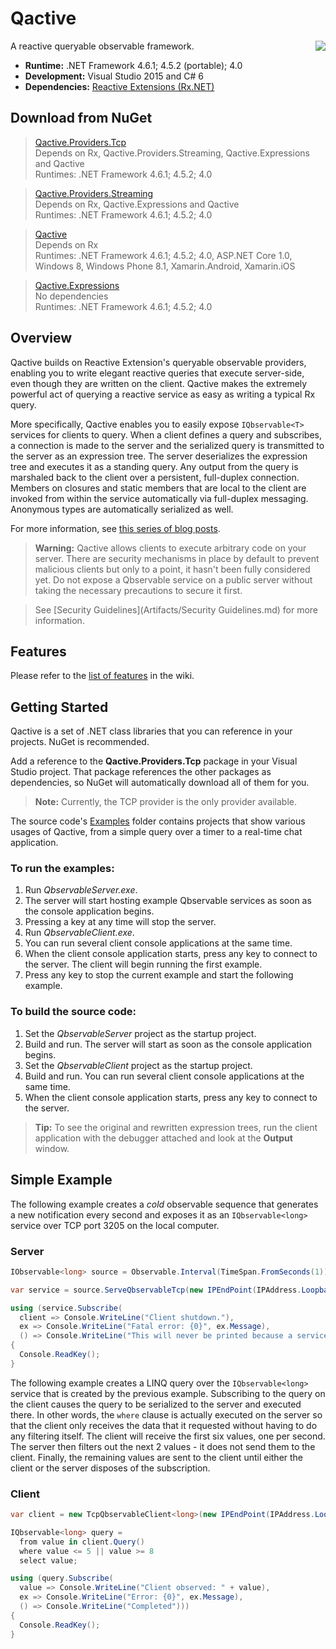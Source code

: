 # Qactive
A reactive queryable observable framework.
<img align="right" src="https://raw.githubusercontent.com/RxDave/Qactive/master/Artifacts/Logo2.png" />

* **Runtime:** .NET Framework 4.6.1; 4.5.2 (portable); 4.0
* **Development:** Visual Studio 2015 and C# 6
* **Dependencies:** [Reactive Extensions (Rx.NET)](https://github.com/Reactive-Extensions/Rx.NET)

## Download from NuGet
> [Qactive.Providers.Tcp](https://www.nuget.org/packages/qactive.providers.tcp)  
> Depends on Rx, Qactive.Providers.Streaming, Qactive.Expressions and Qactive  
> Runtimes: .NET Framework 4.6.1; 4.5.2; 4.0

> [Qactive.Providers.Streaming](https://www.nuget.org/packages/qactive.providers.streaming)  
> Depends on Rx, Qactive.Expressions and Qactive  
> Runtimes: .NET Framework 4.6.1; 4.5.2; 4.0

> [Qactive](https://www.nuget.org/packages/qactive)  
> Depends on Rx  
> Runtimes: .NET Framework 4.6.1; 4.5.2; 4.0, ASP.NET Core 1.0, Windows 8, Windows Phone 8.1, Xamarin.Android, Xamarin.iOS

> [Qactive.Expressions](https://www.nuget.org/packages/qactive.expressions)  
> No dependencies  
> Runtimes: .NET Framework 4.6.1; 4.5.2; 4.0

## Overview
Qactive builds on Reactive Extension's queryable observable providers, enabling you to write elegant reactive queries that execute server-side, even though they are written on the client.
Qactive makes the extremely powerful act of querying a reactive service as easy as writing a typical Rx query.

More specifically, Qactive enables you to easily expose `IQbservable<T>` services for clients to query. When a client defines a query and subscribes, a connection is made to the server and the 
serialized query is transmitted to the server as an expression tree. The server deserializes the expression tree and executes it as a standing query. Any output from the query is marshaled back 
to the client over a persistent, full-duplex connection. Members on closures and static members that are local to the client are invoked from within the service automatically via full-duplex 
messaging. Anonymous types are automatically serialized as well.

For more information, see [this series of blog posts](http://davesexton.com/blog/page/TCP-Qbservable-Provider-Series.aspx).

> **Warning:** Qactive allows clients to execute arbitrary code on your server.
> There are security mechanisms in place by default to prevent malicious clients but only to a point, 
> it hasn't been fully considered yet. Do not expose a Qbservable service on a public server without 
> taking the necessary precautions to secure it first.

> See [Security Guidelines](Artifacts/Security Guidelines.md) for more information.

## Features

Please refer to the [list of features](../../wiki/Features) in the wiki.

## Getting Started
Qactive is a set of .NET class libraries that you can reference in your projects. NuGet is recommended.

Add a reference to the **Qactive.Providers.Tcp** package in your Visual Studio project. That package references the other packages as dependencies, so NuGet will automatically download all of them for you.

> **Note:** Currently, the TCP provider is the only provider available.

The source code's [Examples](Examples/) folder contains projects that show various usages of Qactive, from a simple query over a timer to a real-time chat application.

### To run the examples:
1. Run _QbservableServer.exe_.
  1. The server will start hosting example Qbservable services as soon as the console application begins.
  1. Pressing a key at any time will stop the server.
1. Run _QbservableClient.exe_.
  1. You can run several client console applications at the same time.
1. When the client console application starts, press any key to connect to the server.  The client will begin running the first example.
1. Press any key to stop the current example and start the following example.

### To build the source code:
1. Set the *QbservableServer* project as the startup project.
1. Build and run. The server will start as soon as the console application begins.
1. Set the *QbservableClient* project as the startup project.
1. Build and run. You can run several client console applications at the same time.
1. When the client console application starts, press any key to connect to the server.

> **Tip:** To see the original and rewritten expression trees, run the client application with the debugger attached and look at the **Output** window.

## Simple Example
The following example creates a _cold_ observable sequence that generates a new notification every second and exposes it as an `IQbservable<long>` service over TCP port 3205 on the local computer.

### Server
```c#
IObservable<long> source = Observable.Interval(TimeSpan.FromSeconds(1));

var service = source.ServeQbservableTcp(new IPEndPoint(IPAddress.Loopback, 3205));

using (service.Subscribe(
  client => Console.WriteLine("Client shutdown."),
  ex => Console.WriteLine("Fatal error: {0}", ex.Message),
  () => Console.WriteLine("This will never be printed because a service host never completes.")))
{
  Console.ReadKey();
}
```
The following example creates a LINQ query over the `IQbservable<long>` service that is created by the previous example.  Subscribing to the query on the client causes the query to be serialized to the server and executed there.  In other words, the `where` clause is actually executed on the server so that the client only receives the data that it requested without having to do any filtering itself.  The client will receive the first six values, one per second.  The server then filters out the next 2 values - it does not send them to the client.  Finally, the remaining values are sent to the client until either the client or the server disposes of the subscription.

### Client
```c#
var client = new TcpQbservableClient<long>(new IPEndPoint(IPAddress.Loopback, 3205));

IQbservable<long> query =
  from value in client.Query()
  where value <= 5 || value >= 8
  select value;

using (query.Subscribe(
  value => Console.WriteLine("Client observed: " + value),
  ex => Console.WriteLine("Error: {0}", ex.Message),
  () => Console.WriteLine("Completed")))
{
  Console.ReadKey();
}
```
